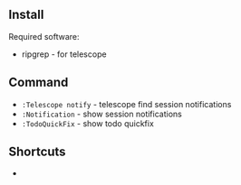 ## Install

Required software:
* ripgrep - for telescope

## Command

- `:Telescope notify` - telescope find session notifications
- `:Notification` - show session notifications
- `:TodoQuickFix` - show todo quickfix

## Shortcuts

-
